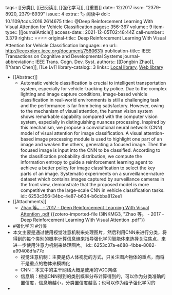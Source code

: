 tags:: [[分类]], [[已阅读]], [[强化学习]], [[重要]]
date:: 12/2017
issn:: "2379-8920, 2379-8939"
issue:: 4
extra:: 🏷️ 阅读中
doi:: 10.1109/tcds.2016.2614675
title:: @Deep Reinforcement Learning With Visual Attention for Vehicle Classification
pages:: 356-367
volume:: 9
item-type:: [[journalArticle]]
access-date:: 2021-12-05T02:48:44Z
call-number:: 3.379
rights:: ⭐⭐⭐⭐
original-title:: Deep Reinforcement Learning With Visual Attention for Vehicle Classification
language:: en
url:: http://ieeexplore.ieee.org/document/7580631/
publication-title:: IEEE Transactions on Cognitive and Developmental Systems
journal-abbreviation:: IEEE Trans. Cogn. Dev. Syst.
authors:: [[Dongbin Zhao]], [[Yaran Chen]], [[Le Lv]]
library-catalog:: 3
links:: [Local library](zotero://select/library/items/BHQT8T4W), [Web library](https://www.zotero.org/users/8746250/items/BHQT8T4W)

- [[Abstract]]
	- Automatic vehicle classiﬁcation is crucial to intelligent transportation system, especially for vehicle-tracking by police. Due to the complex lighting and image capture conditions, image-based vehicle classiﬁcation in real-world environments is still a challenging task and the performance is far from being satisfactory. However, owing to the mechanism of visual attention, the human vision system shows remarkable capability compared with the computer vision system, especially in distinguishing nuances processing. Inspired by this mechanism, we propose a convolutional neural network (CNN) model of visual attention for image classiﬁcation. A visual attention-based image processing module is used to highlight one part of an image and weaken the others, generating a focused image. Then the focused image is input into the CNN to be classiﬁed. According to the classiﬁcation probability distribution, we compute the information entropy to guide a reinforcement learning agent to achieve a better policy for image classiﬁcation to select the key parts of an image. Systematic experiments on a surveillance-nature dataset which contains images captured by surveillance cameras in the front view, demonstrate that the proposed model is more competitive than the large-scale CNN in vehicle classiﬁcation tasks.
	  id:: 6253c356-34bc-4e87-b634-b6cbba812ee1
- [[Attachments]]
	- [Zhao 等。 - 2017 - Deep Reinforcement Learning With Visual Attention .pdf](zotero://select/library/items/I3INKMG3) {{zotero-imported-file I3INKMG3, "Zhao 等。 - 2017 - Deep Reinforcement Learning With Visual Attention .pdf"}}
- #强化学习 #分类
- 本文主要是通过使用视觉注意机制来处理图片，然后利用CNN来进行分类，将得到的每个类别的概率计算信息熵来指导强化学习智能体来选择关注焦点，来进一步使用注意力机制来处理图片。
  id:: 6253c37a-e688-4bbe-8082-a99408dfa77e
	- 视觉注意机制：主要是仿人体视觉的方式，只关注图片物体的重点，而将不是重点的物体来模糊化
	- CNN：本文中的主干网络大概是使用的VGG网络
	- 信息熵：根据CNN得到的类别概率分布计算得到的，可以作为分类准确的置信度，信息熵越小，分类置信度越高；也可以作为给予强化学习的
-